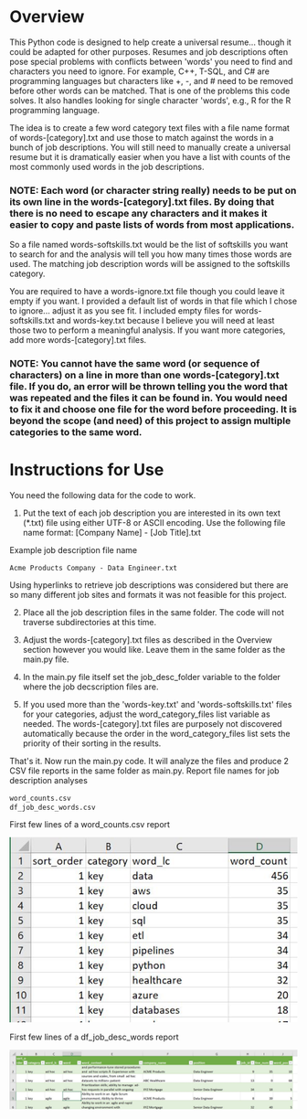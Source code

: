 # Overview 
This Python code is designed to help create a universal resume... though it could be adapted for other purposes.  Resumes and job descriptions often pose special problems with conflicts between 'words' you need to find and characters you need to ignore.  For example, C++, T-SQL, and C# are programming languages but characters like +, -, and # need to be removed before other words can be matched.  That is one of the problems this code solves.  It also handles looking for single character 'words', e.g., R for the R programming language.

The idea is to create a few word category text files with a file name format of words-[category].txt and use those to match against the words in a bunch of job descriptions.  You will still need to manually create a universal resume but it is dramatically easier when you have a list with counts of the most commonly used words in the job descriptions.

### NOTE: Each word (or character string really) needs to be put on its own line in the words-[category].txt files.  By doing that there is no need to escape any characters and it makes it easier to copy and paste lists of words from most applications.

So a file named words-softskills.txt would be the list of softskills you want to search for and the analysis will tell you how many times those words are used.  The matching job description words will be assigned to the softskills category.
  
You are required to have a words-ignore.txt file though you could leave it empty if you want.  I provided a default list of words in that file which I chose to ignore... adjust it as you see fit. I included empty files for words-softskills.txt and words-key.txt because I believe you will need at least those two to perform a meaningful analysis.  If you want more categories, add more words-[category].txt files.

### NOTE: You cannot have the same word (or sequence of characters) on a line in more than one words-[category].txt file.  If you do, an error will be thrown telling you the word that was repeated and the files it can be found in.  You would need to fix it and choose one file for the word before proceeding.  It is beyond the scope (and need) of this project to assign multiple categories to the same word.

# Instructions for Use  
You need the following data for the code to work.  

1. Put the text of each job description you are interested in its own text (*.txt) file using either UTF-8 or ASCII encoding.  Use the following file name format: [Company Name] - [Job Title].txt

Example job description file name

```
Acme Products Company - Data Engineer.txt
```

Using hyperlinks to retrieve job descriptions was considered but there are so many different job sites and formats it was not feasible for this project.

2. Place all the job description files in the same folder.  The code will not traverse subdirectories at this time.

3. Adjust the words-[category].txt files as described in the Overview section however you would like.  Leave them in the same folder as the main.py file.

4. In the main.py file itself set the job_desc_folder variable to the folder where the job decscription files are.

5. If you used more than the 'words-key.txt' and 'words-softskills.txt' files for your categories, adjust the word_category_files list variable as needed.  The words-[category].txt files are purposely not discovered automatically because the order in the word_category_files list sets the priority of their sorting in the results.

That's it.  Now run the main.py code.  It will analyze the files and produce 2 CSV file reports in the same folder as main.py.
Report file names for job description analyses

```
word_counts.csv
df_job_desc_words.csv
```

First few lines of a word_counts.csv report

![Word Count Report](img/word_counts.jpg)

First few lines of a df_job_desc_words report

![Job Description Words Report](img/df_job_desc_words.jpg)